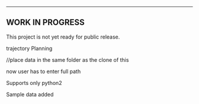 -----
WORK IN PROGRESS
-----

This project is not yet ready for public release.

trajectory Planning

//place data in the same folder as the clone of this

now user has to enter full path

Supports only python2

Sample data added

